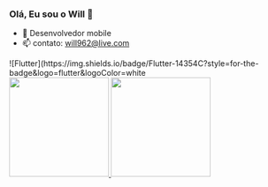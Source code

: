 ### Olá, Eu sou o Will 👋

- 🔭 Desenvolvedor mobile
- 📫 contato: will962@live.com
<div>
![Flutter](https://img.shields.io/badge/Flutter-14354C?style=for-the-badge&logo=flutter&logoColor=white
</div>
<div>
  <a href="https://github.com/williamrichard1">
  <img height="180em" src = "https://github-readme-stats.vercel.app/api?username=williamrichard1&show_icons=true&theme=dark&include_all_commits=true&count_private=true"/>
  <img height="180em" src = "https://github-readme-stats.vercel.app/api/top-langs/?username=williamrichard1&layout=compact&langs_count=16&theme=dark"/>
</div>
